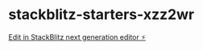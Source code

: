 # stackblitz-starters-xzz2wr

[Edit in StackBlitz next generation editor ⚡️](https://stackblitz.com/~/github.com/Y-U-S-E-F/stackblitz-starters-xzz2wr)
